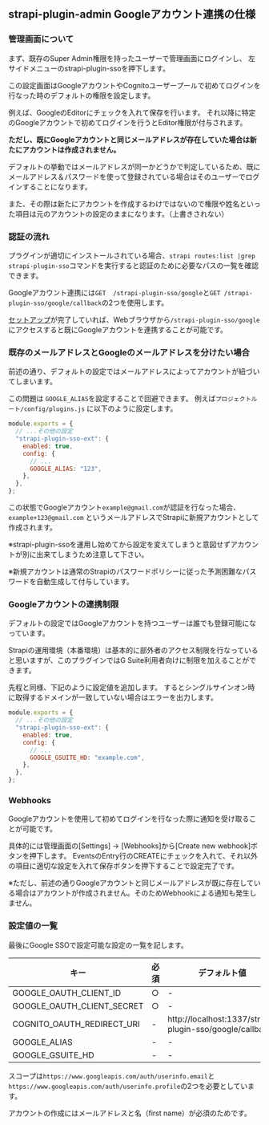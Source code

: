 ## strapi-plugin-admin Googleアカウント連携の仕様

### 管理画面について

まず、既存のSuper Admin権限を持ったユーザーで管理画面にログインし、 左サイドメニューのstrapi-plugin-ssoを押下します。

この設定画面はGoogleアカウントやCognitoユーザープールで初めてログインを行なった時のデフォルトの権限を設定します。

例えば、GoogleのEditorにチェックを入れて保存を行います。
それ以降に特定のGoogleアカウントで初めてログインを行うとEditor権限が付与されます。

**ただし、既にGoogleアカウントと同じメールアドレスが存在していた場合は新たにアカウントは作成されません。**

デフォルトの挙動ではメールアドレスが同一かどうかで判定しているため、既にメールアドレス＆パスワードを使って登録されている場合はそのユーザーでログインすることになります。

また、その際は新たにアカウントを作成するわけではないので権限や姓名といった項目は元のアカウントの設定のままになります。（上書きされない）

### 認証の流れ

プラグインが適切にインストールされている場合、`strapi routes:list |grep strapi-plugin-sso`コマンドを実行すると認証のために必要なパスの一覧を確認できます。

Googleアカウント連携には`GET  /strapi-plugin-sso/google`と`GET /strapi-plugin-sso/google/callback`の2つを使用します。

[セットアップ](setup.md)が完了していれば、Webブラウザから`/strapi-plugin-sso/google`にアクセスすると既にGoogleアカウントを連携することが可能です。

### 既存のメールアドレスとGoogleのメールアドレスを分けたい場合

前述の通り、デフォルトの設定ではメールアドレスによってアカウントが紐づいてしまいます。

この問題は `GOOGLE_ALIAS`を設定することで回避できます。
例えば`プロジェクトルート/config/plugins.js` に以下のように設定します。

```javascript
module.exports = {
  // ...その他の設定
  "strapi-plugin-sso-ext": {
    enabled: true,
    config: {
      // ...
      GOOGLE_ALIAS: "123",
    },
  },
};
```

この状態でGoogleアカウント`example@gmail.com`が認証を行なった場合、`example+123@gmail.com` というメールアドレスでStrapiに新規アカウントとして作成されます。

※strapi-plugin-ssoを運用し始めてから設定を変えてしまうと意図せずアカウントが別に出来てしまうため注意して下さい。

※新規アカウントは通常のStrapiのパスワードポリシーに従った予測困難なパスワードを自動生成して付与しています。

### Googleアカウントの連携制限

デフォルトの設定ではGoogleアカウントを持つユーザーは誰でも登録可能になっています。

Strapiの運用環境（本番環境）は基本的に部外者のアクセス制限を行なっていると思いますが、このプラグインではG Suite利用者向けに制限を加えることができます。

先程と同様、下記のように設定値を追加します。 するとシングルサインオン時に取得するドメインが一致していない場合はエラーを出力します。

```javascript
module.exports = {
  // ...その他の設定
  "strapi-plugin-sso-ext": {
    enabled: true,
    config: {
      // ...
      GOOGLE_GSUITE_HD: "example.com",
    },
  },
};
```

### Webhooks

Googleアカウントを使用して初めてログインを行なった際に通知を受け取ることが可能です。

具体的には管理画面の[Settings] → [Webhooks]から[Create new webhook]ボタンを押下します。
EventsのEntry行のCREATEにチェックを入れて、それ以外の項目に適切な設定を入れて保存ボタンを押下することで設定完了です。

※ただし、前述の通りGoogleアカウントと同じメールアドレスが既に存在している場合はアカウントが作成されません。そのためWebhookによる通知も発生しません。

### 設定値の一覧

最後にGoogle SSOで設定可能な設定の一覧を記します。

| キー                       | 必須 | デフォルト値                                            |
| -------------------------- | ---- | ------------------------------------------------------- |
| GOOGLE_OAUTH_CLIENT_ID     | ○    | -                                                       |
| GOOGLE_OAUTH_CLIENT_SECRET | ○    | -                                                       |
| COGNITO_OAUTH_REDIRECT_URI | -    | http://localhost:1337/strapi-plugin-sso/google/callback |
| GOOGLE_ALIAS               | -    | -                                                       |
| GOOGLE_GSUITE_HD           | -    | -                                                       |

スコープは`https://www.googleapis.com/auth/userinfo.email`と`https://www.googleapis.com/auth/userinfo.profile`の2つを必要としています。

アカウントの作成にはメールアドレスと名（first name）が必須のためです。

